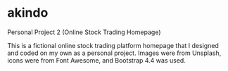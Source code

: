 # akindo
Personal Project 2 (Online Stock Trading Homepage)

This is a fictional online stock trading platform homepage that I designed and coded on my own as a personal project. Images were from Unsplash, icons were from Font Awesome, and Bootstrap 4.4 was used.
